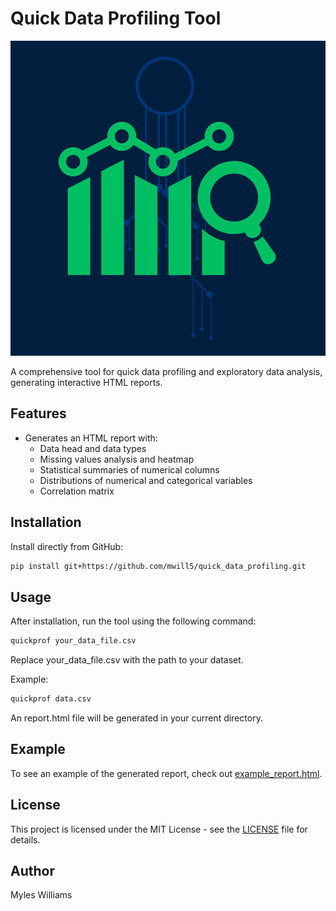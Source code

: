 # Quick Data Profiling Tool

![Logo](logo.png)

A comprehensive tool for quick data profiling and exploratory data analysis, generating interactive HTML reports.

## Features

- Generates an HTML report with:
  - Data head and data types
  - Missing values analysis and heatmap
  - Statistical summaries of numerical columns
  - Distributions of numerical and categorical variables
  - Correlation matrix

## Installation

Install directly from GitHub:

```bash
pip install git+https://github.com/mwill5/quick_data_profiling.git
```

## Usage

After installation, run the tool using the following command:

```bash
quickprof your_data_file.csv
```

Replace your_data_file.csv with the path to your dataset.

Example:

```bash
quickprof data.csv
```

An report.html file will be generated in your current directory.

## Example

To see an example of the generated report, check out [example_report.html](example_report.html).

## License

This project is licensed under the MIT License - see the [LICENSE](LICENSE) file for details.

## Author

Myles Williams
